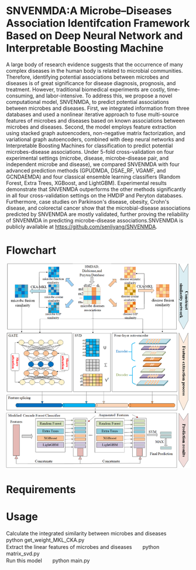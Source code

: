 # SNVENMDA:A Microbe–Diseases Association Identifcation Framework Based on Deep Neural Network and Interpretable Boosting Machine
A large body of research evidence suggests that the occurrence of many complex diseases in the human body is related to microbial communities. Therefore, identifying potential associations between microbes and diseases is of great significance for disease diagnosis, prognosis, and treatment. However, traditional biomedical experiments are costly, time-consuming, and labor-intensive. To address this, we propose a novel computational model, SNVENMDA, to predict potential associations between microbes and diseases. First, we integrated information from three databases and used a nonlinear iterative approach to fuse multi-source features of microbes and diseases based on known associations between microbes and diseases. Second, the model employs feature extraction using stacked graph autoencoders, non-negative matrix factorization, and variational graph autoencoders, combined with deep neural networks and Interpretable Boosting Machines for classification to predict potential microbes-disease associations. Under 5-fold cross-validation on four experimental settings (microbe, disease, microbe-disease pair, and independent microbe and disease), we compared SNVENMDA with four advanced prediction methods (GPUDMDA, DSAE_RF, VGAMF, and GCNDAEMDA) and four classical ensemble learning classifiers (Random Forest, Extra Trees, XGBoost, and LightGBM). Experimental results demonstrate that SNVENMDA outperforms the other methods significantly in all four cross-validation settings on the HMDIP and Peryton databases. Furthermore, case studies on Parkinson's disease, obesity, Crohn's disease, and colorectal cancer show that the microbial-disease associations predicted by SNVENMDA are mostly validated, further proving the reliability of SNVENMDA in predicting microbe-disease associations.SNVENMDA is publicly available at https://github.com/senliyang/SNVENMDA.
# Flowchart
![image](https://github.com/senliyang/CFAESVD/blob/main/CFAESVD/CFAESVD3.png)
# Requirements
 
# Usage
Calculate the integrated similarity between microbes and diseases  　&ensp;                  python get_weight_MKL_CKA.py          
Extract the linear features of microbes and diseases             　&ensp;        python matrix_svd.py                 
Run this model          　&ensp;      python main.py

